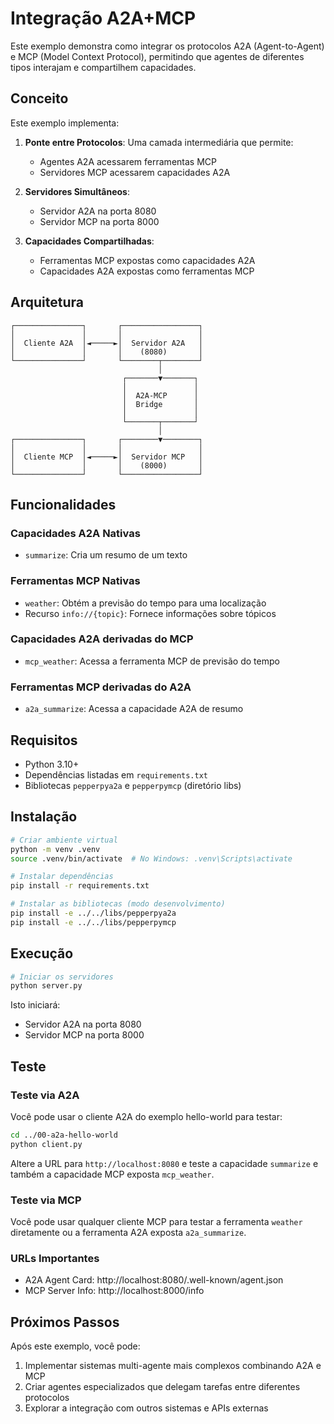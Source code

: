 # Integração A2A+MCP

Este exemplo demonstra como integrar os protocolos A2A (Agent-to-Agent) e MCP (Model Context Protocol), permitindo que agentes de diferentes tipos interajam e compartilhem capacidades.

## Conceito

Este exemplo implementa:

1. **Ponte entre Protocolos**: Uma camada intermediária que permite:
   - Agentes A2A acessarem ferramentas MCP
   - Servidores MCP acessarem capacidades A2A

2. **Servidores Simultâneos**:
   - Servidor A2A na porta 8080
   - Servidor MCP na porta 8000

3. **Capacidades Compartilhadas**:
   - Ferramentas MCP expostas como capacidades A2A
   - Capacidades A2A expostas como ferramentas MCP

## Arquitetura

```
┌───────────────┐       ┌─────────────────┐
│               │       │                 │
│  Cliente A2A  │◄─────►│  Servidor A2A   │
│               │       │    (8080)       │
└───────────────┘       └────────┬────────┘
                                 │
                         ┌───────▼───────┐
                         │               │
                         │  A2A-MCP      │
                         │  Bridge       │
                         │               │
                         └───────┬───────┘
                                 │
┌───────────────┐       ┌────────▼────────┐
│               │       │                 │
│  Cliente MCP  │◄─────►│  Servidor MCP   │
│               │       │    (8000)       │
└───────────────┘       └─────────────────┘
```

## Funcionalidades

### Capacidades A2A Nativas
- `summarize`: Cria um resumo de um texto

### Ferramentas MCP Nativas
- `weather`: Obtém a previsão do tempo para uma localização
- Recurso `info://{topic}`: Fornece informações sobre tópicos

### Capacidades A2A derivadas do MCP
- `mcp_weather`: Acessa a ferramenta MCP de previsão do tempo

### Ferramentas MCP derivadas do A2A
- `a2a_summarize`: Acessa a capacidade A2A de resumo

## Requisitos

- Python 3.10+
- Dependências listadas em `requirements.txt`
- Bibliotecas `pepperpya2a` e `pepperpymcp` (diretório libs)

## Instalação

```bash
# Criar ambiente virtual
python -m venv .venv
source .venv/bin/activate  # No Windows: .venv\Scripts\activate

# Instalar dependências
pip install -r requirements.txt

# Instalar as bibliotecas (modo desenvolvimento)
pip install -e ../../libs/pepperpya2a
pip install -e ../../libs/pepperpymcp
```

## Execução

```bash
# Iniciar os servidores
python server.py
```

Isto iniciará:
- Servidor A2A na porta 8080
- Servidor MCP na porta 8000

## Teste

### Teste via A2A
Você pode usar o cliente A2A do exemplo hello-world para testar:

```bash
cd ../00-a2a-hello-world
python client.py
```

Altere a URL para `http://localhost:8080` e teste a capacidade `summarize` e também a capacidade MCP exposta `mcp_weather`.

### Teste via MCP
Você pode usar qualquer cliente MCP para testar a ferramenta `weather` diretamente ou a ferramenta A2A exposta `a2a_summarize`.

### URLs Importantes

- A2A Agent Card: http://localhost:8080/.well-known/agent.json
- MCP Server Info: http://localhost:8000/info

## Próximos Passos

Após este exemplo, você pode:

1. Implementar sistemas multi-agente mais complexos combinando A2A e MCP
2. Criar agentes especializados que delegam tarefas entre diferentes protocolos
3. Explorar a integração com outros sistemas e APIs externas 
